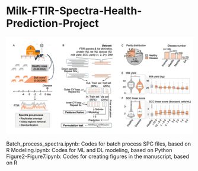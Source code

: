# Milk-FTIR-Spectra-Health-Prediction-Project

![Image text](https://github.com/lindan1128/Milk-FTIR-Spectra-Health-Prediction-Project/blob/main/Workflow.png)

Batch_process_spectra.ipynb: Codes for batch process SPC files, based on R
Modeling.ipynb: Codes for ML and DL modeling, based on Python
Figure2-Figure7.ipynb: Codes for creating figures in the manuscript, based on R
